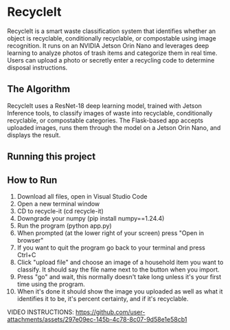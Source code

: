 
# RecycleIt
RecycleIt is a smart waste classification system that identifies whether an object is recyclable, conditionally recyclable, or compostable using image recognition. It runs on an NVIDIA Jetson Orin Nano and leverages deep learning to analyze photos of trash items and categorize them in real time. Users can upload a photo or secretly enter a recycling code to determine disposal instructions.

## The Algorithm
RecycleIt uses a ResNet-18 deep learning model, trained with Jetson Inference tools, to classify images of waste into recyclable, conditionally recyclable, or compostable categories. The Flask-based app accepts uploaded images, runs them through the model on a Jetson Orin Nano, and displays the result. 

## Running this project

## How to Run

1) Download all files, open in Visual Studio Code
2) Open a new terminal window
3) CD to recycle-it (cd recycle-it)
4) Downgrade your numpy (pip install numpy==1.24.4)
5) Run the program (python app.py)
6) When prompted (at the lower right of your screen) press "Open in browser"
7) If you want to quit the program go back to your terminal and press Ctrl+C
8) Click "upload file" and choose an image of a household item you want to classify. It should say the file name next to the button when you import.
9) Press "go" and wait, this normally doesn't take long unless it's your first time using the program.
10) When it's done it should show the image you uploaded as well as what it identifies it to be, it's percent certainty, and if it's recyclable.

VIDEO INSTRUCTIONS: https://github.com/user-attachments/assets/297e09ec-145b-4c78-8c07-9d58e1e58cb1
